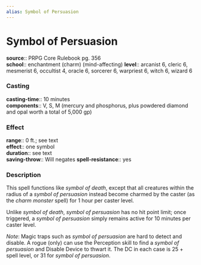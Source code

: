 ```yaml
---
alias: Symbol of Persuasion
---
```


# Symbol of Persuasion 

**source**:: PRPG Core Rulebook pg. 356  
**school**:: enchantment (charm) (mind-affecting)
**level**:: arcanist 6, cleric 6, mesmerist 6, occultist 4, oracle 6, sorcerer 6, warpriest 6, witch 6, wizard 6

### Casting 

**casting-time**:: 10 minutes  
**components**:: V, S, M (mercury and phosphorus, plus powdered diamond and opal worth a total of 5,000 gp)

### Effect 

**range**:: 0 ft.; see text  
**effect**:: one symbol  
**duration**:: see text  
**saving-throw**:: Will negates
**spell-resistance**:: yes

### Description 

This spell functions like *symbol of death*, except that all creatures within the radius of a *symbol of persuasion* instead become charmed by the caster (as the *charm monster* spell) for 1 hour per caster level.  
  
Unlike *symbol of death*, *symbol of persuasion* has no hit point limit; once triggered, a *symbol of persuasion* simply remains active for 10 minutes per caster level.  
  
*Note*: Magic traps such as *symbol of persuasion* are hard to detect and disable. A rogue (only) can use the Perception skill to find a *symbol of persuasion* and Disable Device to thwart it. The DC in each case is 25 + spell level, or 31 for *symbol of persuasion*.
